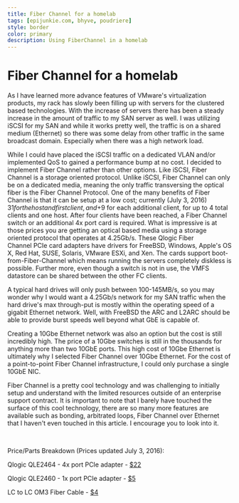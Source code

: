 ```yaml
---
title: Fiber Channel for a homelab
tags: [epijunkie.com, bhyve, poudriere]
style: border
color: primary
description: Using FiberChannel in a homelab
---
```


# Fiber Channel for a homelab

As I have learned more advance features of VMware's virtualization products, my rack has slowly been filling up with servers for the clustered based technologies. With the increase of servers there has been a steady increase in the amount of traffic to my SAN server as well. I was utilizing iSCSI for my SAN and while it works pretty well, the traffic is on a shared medium (Ethernet) so there was some delay from other traffic in the same broadcast domain. Especially when there was a high network load.

While I could have placed the iSCSI traffic on a dedicated VLAN and/or implemented QoS to gained a performance bump at no cost. I decided to implement Fiber Channel rather than other options. Like iSCSI, Fiber Channel is a storage oriented protocol. Unlike iSCSI, Fiber Channel can only be on a dedicated media, meaning the only traffic transversing the optical fiber is the Fiber Channel Protocol. One of the many benefits of Fiber Channel is that it can be setup at a low cost; currently (July 3, 2016) $31 for the host and first client, and +$9 for each additional client, for up to 4 total clients and one host. After four clients have been reached, a Fiber Channel switch or an additional 4x port card is required. What is impressive is at those prices you are getting an optical based media using a storage oriented protocol that operates at 4.25Gb/s. These Qlogic Fiber Channel PCIe card adapters have drivers for FreeBSD, Windows, Apple's OS X, Red Hat, SUSE, Solaris, VMware ESXi, and Xen. The cards support boot-from-Fiber-Channel which means running the servers completely diskless is possible. Further more, even though a switch is not in use, the VMFS datastore can be shared between the other FC clients.

A typical hard drives will only push between 100-145MB/s, so you may wonder why I would want a 4.25Gb/s network for my SAN traffic when the hard drive's max through-put is mostly within the operating speed of a gigabit Ethernet network. Well, with FreeBSD the ARC and L2ARC should be able to provide burst speeds well beyond what GbE is capable of.

Creating a 10Gbe Ethernet network was also an option but the cost is still incredibly high. The price of a 10Gbe switches is still in the thousands for anything more than two 10GbE ports. This high cost of 10Gbe Ethernet is ultimately why I selected Fiber Channel over 10Gbe Ethernet. For the cost of a point-to-point Fiber Channel infrastructure, I could only purchase a single 10GbE NIC.

Fiber Channel is a pretty cool technology and was challenging to initially setup and understand with the limited resources outside of an enterprise support contract. It is important to note that I barely have touched the surface of this cool technology, there are so many more features are available such as bonding, arbitrated loops, Fiber Channel over Ethernet that I haven't even touched in this article. I encourage you to look into it.

&nbsp;

Price/Parts Breakdown (Prices updated July 3, 2016):

Qlogic QLE2464 - 4x port PCIe adapter - <a href="http://www.ebay.com/sch/i.html?_sacat=0&amp;_from=R40&amp;_nkw=QLE2464&amp;_sop=15">$22</a>

Qlogic QLE2460 - 1x port PCIe adapter - <a href="http://www.ebay.com/sch/i.html?_odkw=QLE2464&amp;_sop=15&amp;_osacat=0&amp;_from=R40&amp;_nkw=QLE2460&amp;_sacat=0">$5</a>

LC to LC OM3 Fiber Cable - <a href="http://www.ebay.com/sch/i.html?_from=R40&amp;_sacat=0&amp;_nkw=fiber+om3+LC&amp;_sop=15">$4</a>
